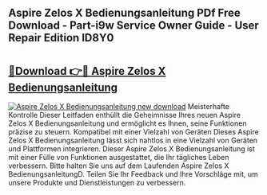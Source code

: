 ## Aspire Zelos X Bedienungsanleitung PDf Free Download - Part-i9w Service Owner Guide - User Repair Edition lD8Y0

# <h2><a href="http://df0ge7.blite.top/?on=Aspire+Zelos+X+Bedienungsanleitung">🔗Download 👉🔴 Aspire Zelos X Bedienungsanleitung</a></h2>

[![Aspire Zelos X Bedienungsanleitung new download](https://i.imgur.com/lujVjoI.png)](http://df0ge7.blite.top/?on=Aspire+Zelos+X+Bedienungsanleitung)
Meisterhafte Kontrolle Dieser Leitfaden enthüllt die Geheimnisse Ihres neuen Aspire Zelos X Bedienungsanleitung und ermöglicht es Ihnen, seine Funktionen präzise zu steuern. Kompatibel mit einer Vielzahl von Geräten Dieses Aspire Zelos X Bedienungsanleitung lässt sich nahtlos in eine Vielzahl von Geräten und Plattformen integrieren. Dieser Aspire Zelos X Bedienungsanleitung ist mit einer Fülle von Funktionen ausgestattet, die Ihr tägliches Leben verbessern. Bitte halten Sie uns auf dem Laufenden Aspire Zelos X BedienungsanleitungD. Teilen Sie Ihr Feedback und Ihre Vorschläge mit, um unsere Produkte und Dienstleistungen zu verbessern.
